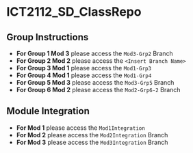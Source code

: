 # ICT2112_SD_ClassRepo

## Group Instructions

- **For Group 1 Mod 3** please access the `Mod3-Grp2` Branch
- **For Group 2 Mod 2** please access the `<Insert Branch Name>`
- **For Group 3 Mod 1** please access the `Mod1-Grp3`
- **For Group 4 Mod 1** please access the `Mod1-Grp4`
- **For Group 5 Mod 3** please access the `Mod3-Grp5` Branch
- **For Group 6 Mod 2** please access the `Mod2-Grp6-2` Branch

## Module Integration

- **For Mod 1** please access the `Mod1Integration`
- **For Mod 2** please access the `Mod2Integration` Branch
- **For Mod 3** please access the `Mod3Integration` Branch
